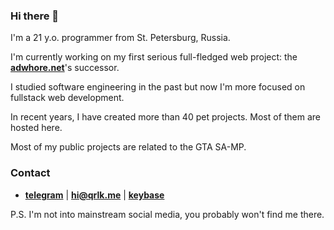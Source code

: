 ### Hi there 👋

I'm a 21 y.o. programmer from St. Petersburg, Russia.

I'm currently working on my first serious full-fledged web project: the **[adwhore.net](https://github.com/qrlk/adwhore.net)**'s successor.

I studied software engineering in the past but now I'm more focused on fullstack web development.

In recent years, I have created more than 40 pet projects. Most of them are hosted here.

Most of my public projects are related to the GTA SA-MP.

### Contact
- **[telegram](https://t.me/qrluke)** | **hi@qrlk.me** | **[keybase](https://keybase.io/qrlk)**

P.S. I'm not into mainstream social media, you probably won't find me there.
